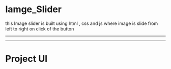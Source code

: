 # Iamge_Slider
this Image slider is built using html , css and js where image is slide from left to right on click of the button
<hr>
<hr>


# Project UI
<img src = " https://user-images.githubusercontent.com/96978659/185198422-de369f96-ba56-4f1f-b7f4-59164829ce9b.PNG "  alt="" />

